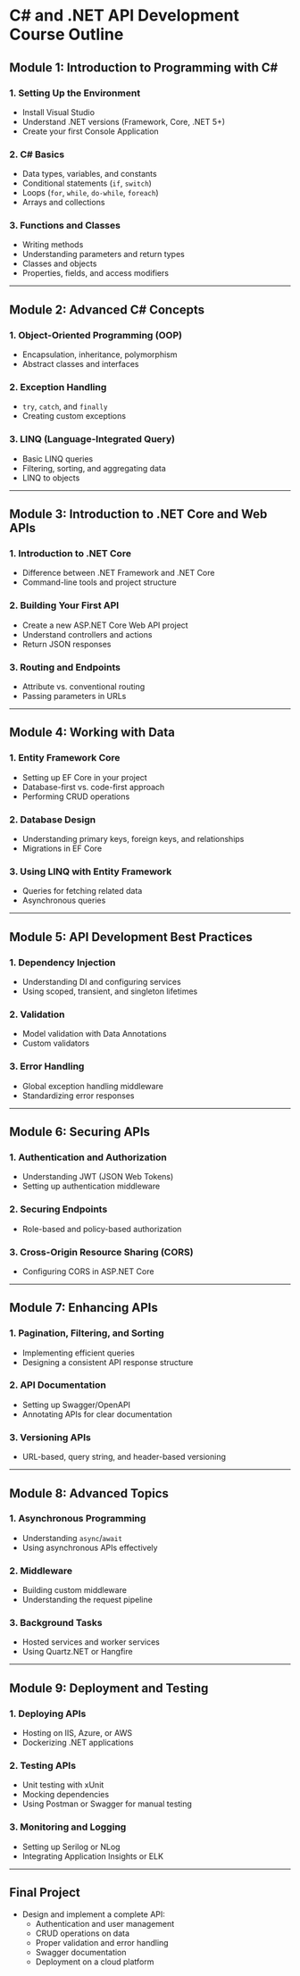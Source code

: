 # C# and .NET API Development Course Outline

## **Module 1: Introduction to Programming with C#**
### 1. Setting Up the Environment
- Install Visual Studio
- Understand .NET versions (Framework, Core, .NET 5+)
- Create your first Console Application

### 2. C# Basics
- Data types, variables, and constants
- Conditional statements (`if`, `switch`)
- Loops (`for`, `while`, `do-while`, `foreach`)
- Arrays and collections

### 3. Functions and Classes
- Writing methods
- Understanding parameters and return types
- Classes and objects
- Properties, fields, and access modifiers

---

## **Module 2: Advanced C# Concepts**
### 1. Object-Oriented Programming (OOP)
- Encapsulation, inheritance, polymorphism
- Abstract classes and interfaces

### 2. Exception Handling
- `try`, `catch`, and `finally`
- Creating custom exceptions

### 3. LINQ (Language-Integrated Query)
- Basic LINQ queries
- Filtering, sorting, and aggregating data
- LINQ to objects

---

## **Module 3: Introduction to .NET Core and Web APIs**
### 1. Introduction to .NET Core
- Difference between .NET Framework and .NET Core
- Command-line tools and project structure

### 2. Building Your First API
- Create a new ASP.NET Core Web API project
- Understand controllers and actions
- Return JSON responses

### 3. Routing and Endpoints
- Attribute vs. conventional routing
- Passing parameters in URLs

---

## **Module 4: Working with Data**
### 1. Entity Framework Core
- Setting up EF Core in your project
- Database-first vs. code-first approach
- Performing CRUD operations

### 2. Database Design
- Understanding primary keys, foreign keys, and relationships
- Migrations in EF Core

### 3. Using LINQ with Entity Framework
- Queries for fetching related data
- Asynchronous queries

---

## **Module 5: API Development Best Practices**
### 1. Dependency Injection
- Understanding DI and configuring services
- Using scoped, transient, and singleton lifetimes

### 2. Validation
- Model validation with Data Annotations
- Custom validators

### 3. Error Handling
- Global exception handling middleware
- Standardizing error responses

---

## **Module 6: Securing APIs**
### 1. Authentication and Authorization
- Understanding JWT (JSON Web Tokens)
- Setting up authentication middleware

### 2. Securing Endpoints
- Role-based and policy-based authorization

### 3. Cross-Origin Resource Sharing (CORS)
- Configuring CORS in ASP.NET Core

---

## **Module 7: Enhancing APIs**
### 1. Pagination, Filtering, and Sorting
- Implementing efficient queries
- Designing a consistent API response structure

### 2. API Documentation
- Setting up Swagger/OpenAPI
- Annotating APIs for clear documentation

### 3. Versioning APIs
- URL-based, query string, and header-based versioning

---

## **Module 8: Advanced Topics**
### 1. Asynchronous Programming
- Understanding `async`/`await`
- Using asynchronous APIs effectively

### 2. Middleware
- Building custom middleware
- Understanding the request pipeline

### 3. Background Tasks
- Hosted services and worker services
- Using Quartz.NET or Hangfire

---

## **Module 9: Deployment and Testing**
### 1. Deploying APIs
- Hosting on IIS, Azure, or AWS
- Dockerizing .NET applications

### 2. Testing APIs
- Unit testing with xUnit
- Mocking dependencies
- Using Postman or Swagger for manual testing

### 3. Monitoring and Logging
- Setting up Serilog or NLog
- Integrating Application Insights or ELK

---

## **Final Project**
- Design and implement a complete API:
  - Authentication and user management
  - CRUD operations on data
  - Proper validation and error handling
  - Swagger documentation
  - Deployment on a cloud platform

